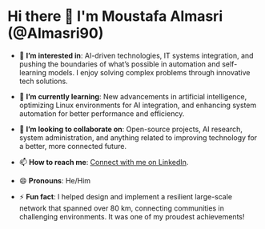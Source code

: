 # Hi there 👋 I'm Moustafa Almasri (@Almasri90)

- 👀 **I’m interested in**: AI-driven technologies, IT systems integration, and pushing the boundaries of what’s possible in automation and self-learning models. I enjoy solving complex problems through innovative tech solutions.

- 🌱 **I’m currently learning**: New advancements in artificial intelligence, optimizing Linux environments for AI integration, and enhancing system automation for better performance and efficiency.

- 💞️ **I’m looking to collaborate on**: Open-source projects, AI research, system administration, and anything related to improving technology for a better, more connected future.

- 📫 **How to reach me**: [Connect with me on LinkedIn](https://www.linkedin.com/in/moustafa-almasri-90).

- 😄 **Pronouns**: He/Him

- ⚡ **Fun fact**: I helped design and implement a resilient large-scale network that spanned over 80 km, connecting communities in challenging environments. It was one of my proudest achievements!

<!---
Almasri90/Almasri90 is a ✨ special ✨ repository because its `README.md` (this file) appears on your GitHub profile.
You can click the Preview link to take a look at your changes.
--->
